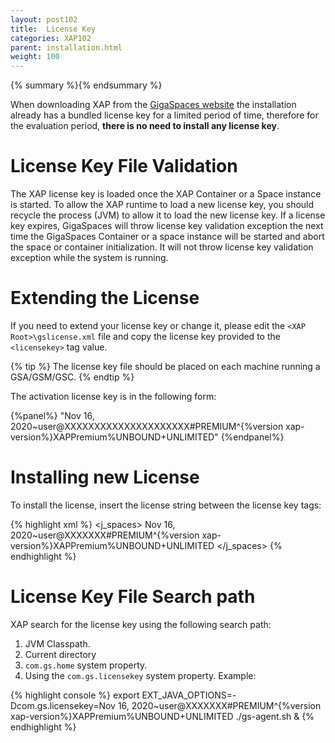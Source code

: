```yaml
---
layout: post102
title:  License Key
categories: XAP102
parent: installation.html
weight: 100
---
```


{% summary %}{% endsummary %}


When downloading   XAP from the [GigaSpaces website](http://www.gigaspaces.com/LatestProductVersion) the installation already has a bundled license key for a limited period of time, therefore for the evaluation period, **there is no need to install any license key**.

# License Key File Validation

The XAP license key is loaded once the XAP Container or a Space instance is started. To allow the XAP runtime to load a new license key, you should recycle the process (JVM) to allow it to load the new license key. If a license key expires, GigaSpaces will throw license key validation exception the next time the GigaSpaces Container or a space instance will be started and abort the space or container initialization. It will not throw license key validation exception while the system is running.

# Extending the License

If you need to extend your license key or change it, please edit the `<XAP Root>\gslicense.xml` file and copy the license key provided to the `<licensekey>` tag value.

{% tip %}
The license key file should be placed on each machine running a GSA/GSM/GSC.
{% endtip %}

The activation license key is in the following form:

{%panel%}
"Nov 16, 2020~user@XXXXXXXXXXXXXXXXXXXXX#PREMIUM^{%version xap-version%}XAPPremium%UNBOUND+UNLIMITED"
{%endpanel%}

# Installing new License

To install the license, insert the license string between the license key tags:

{% highlight xml %}
<com>
  <j_spaces>
        <kernel>
          <licensekey>Nov 16, 2020~user@XXXXXXX#PREMIUM^{%version xap-version%}XAPPremium%UNBOUND+UNLIMITED</licensekey>
       </kernel>
  </j_spaces>
</com>
{% endhighlight %}

# License Key File Search path

XAP search for the license key using the following search path:

1. JVM Classpath.
1. Current directory
1. `com.gs.home` system property.
1. Using the `com.gs.licensekey` system property. Example:

{% highlight console %}
export EXT_JAVA_OPTIONS=-Dcom.gs.licensekey=Nov 16, 2020~user@XXXXXXX#PREMIUM^{%version xap-version%}XAPPremium%UNBOUND+UNLIMITED
./gs-agent.sh &
{% endhighlight %}

